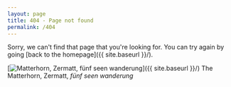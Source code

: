 ```yaml
---
layout: page
title: 404 - Page not found
permalink: /404
---
```


Sorry, we can't find that page that you're looking for. You can try again by going [back to the homepage]({{ site.baseurl }}/).

[<img src="{{ site.baseurl }}/images/404/IMG_20180602_133517.jpg" alt="Matterhorn, Zermatt, fünf seen wanderung" figcaption="The Matterhorn, Zermatt, fünf seen wanderung" />]({{ site.baseurl }}/)
The Matterhorn, Zermatt, _fünf seen wanderung_
